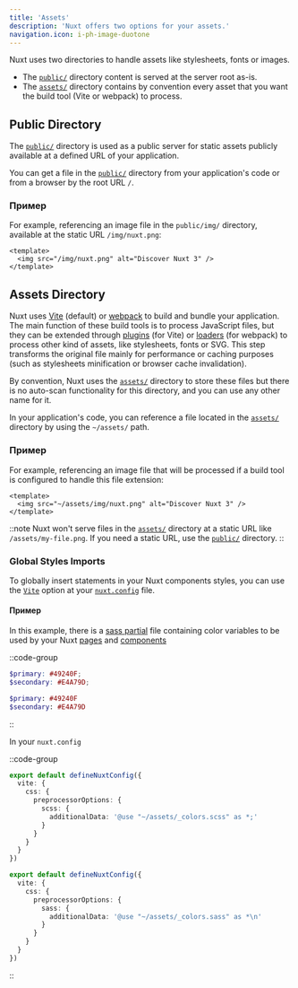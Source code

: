 ```yaml
---
title: 'Assets'
description: 'Nuxt offers two options for your assets.'
navigation.icon: i-ph-image-duotone
---
```


Nuxt uses two directories to handle assets like stylesheets, fonts or images.

- The [`public/`](/docs/guide/directory-structure/public) directory content is served at the server root as-is.
- The [`assets/`](/docs/guide/directory-structure/assets) directory contains by convention every asset that you want the build tool (Vite or webpack) to process.

## Public Directory

The [`public/`](/docs/guide/directory-structure/public) directory is used as a public server for static assets publicly available at a defined URL of your application.

You can get a file in the [`public/`](/docs/guide/directory-structure/public) directory from your application's code or from a browser by the root URL `/`.

### Пример

For example, referencing an image file in the `public/img/` directory, available at the static URL `/img/nuxt.png`:

```vue [app.vue]
<template>
  <img src="/img/nuxt.png" alt="Discover Nuxt 3" />
</template>
```

## Assets Directory

Nuxt uses [Vite](https://vitejs.dev/guide/assets.html) (default) or [webpack](https://webpack.js.org/guides/asset-management) to build and bundle your application. The main function of these build tools is to process JavaScript files, but they can be extended through [plugins](https://vitejs.dev/plugins) (for Vite) or [loaders](https://webpack.js.org/loaders) (for webpack) to process other kind of assets, like stylesheets, fonts or SVG. This step transforms the original file mainly for performance or caching purposes (such as stylesheets minification or browser cache invalidation).

By convention, Nuxt uses the [`assets/`](/docs/guide/directory-structure/assets) directory to store these files but there is no auto-scan functionality for this directory, and you can use any other name for it.

In your application's code, you can reference a file located in the [`assets/`](/docs/guide/directory-structure/assets) directory by using the `~/assets/` path.

### Пример

For example, referencing an image file that will be processed if a build tool is configured to handle this file extension:

```vue [app.vue]
<template>
  <img src="~/assets/img/nuxt.png" alt="Discover Nuxt 3" />
</template>
```

::note
Nuxt won't serve files in the [`assets/`](/docs/guide/directory-structure/assets) directory at a static URL like `/assets/my-file.png`. If you need a static URL, use the [`public/`](#public-directory) directory.
::

### Global Styles Imports

To globally insert statements in your Nuxt components styles, you can use the [`Vite`](/docs/api/nuxt-config#vite) option at your [`nuxt.config`](/docs/api/nuxt-config) file.

#### Пример

In this example, there is a [sass partial](https://sass-lang.com/documentation/at-rules/use#partials) file containing color variables to be used by your Nuxt [pages](/docs/guide/directory-structure/pages) and [components](/docs/guide/directory-structure/components)

::code-group

```scss [assets/_colors.scss]
$primary: #49240F;
$secondary: #E4A79D;
```

```sass [assets/_colors.sass]
$primary: #49240F
$secondary: #E4A79D
```

::

In your `nuxt.config`

::code-group

```ts twoslash [SCSS]
export default defineNuxtConfig({
  vite: {
    css: {
      preprocessorOptions: {
        scss: {
          additionalData: '@use "~/assets/_colors.scss" as *;'
        }
      }
    }
  }
})
```

```ts twoslash [SASS]
export default defineNuxtConfig({
  vite: {
    css: {
      preprocessorOptions: {
        sass: {
          additionalData: '@use "~/assets/_colors.sass" as *\n'
        }
      }
    }
  }
})
```

::
